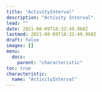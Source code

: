```yaml
---
title: "ActivityInterval"
description: "Activity Interval"
lead: ""
date: 2021-08-09T18:32:49.960Z
lastmod: 2021-08-09T18:32:49.960Z
draft: false
images: []
menu:
  docs:
    parent: "characteristic"
toc: true
characteristic:
  name: "ActivityInterval"
---
```

